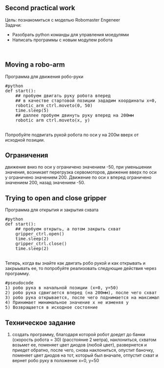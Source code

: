 ## Second practical work
Цель: познакомиться с моделью Robomaster Engeneer <br>
Задачи: <br>
- Разобрать python команды для управления моедулями 
- Написать программы с новым модулем робота
<br>

## Moving a robo-arm
Программа для движения робо-руки<br>
<pre>
#python
def start():
    ## пробуем двигать руку робота вперед
    ## в качестве стартовой позиции зададим координаты x=0, y=50
    robotic_arm_ctrl.moveto(0, 50)
    time.sleep(5)
    ## даллее пробуем двинуть руку вперед на 200мм
    robotic_arm_ctrl.moveto(x, y)
</pre>
<br>
Попробуйте подвигать рукой робота по оси y на 200м вверх от исходной позиции.<br> 

## Ограничения
движение вниз по оси y ограничено значением -50, при уменьшении значения, возникает перегрузка сервомоторов, движение вверх по оси y ограничено значением 200.
Движение по оси x вперед ограничено значением 200, назад значением -50.
<br>


## Trying to open and close gripper
Программа для открытия и закрытия схвата
<pre>
#python
def start():
    ## пробуем открыть, а потом закрыть схват
    gripper_ctrl.open()
    time.sleep(2)
    gripper_ctrl.close()
    time.sleep(2)
</pre>
<br>
Теперь, когда вы знайте как двигать робо рукой и как открывать и закрыывать ее, то попробуйте реализовать следующие действия через программу.
<pre>
#pseudocode
1) робо рука в начальной позиции (x=0, y=50)
2) робо рука сдвигается вперед (на 200мм), после чего схват открывается и закрывается, потом рука опускается до самого низа 
3) робо рука открывается, после чего поднимается на максимальную величену по оси y. 
4) Принимает минимальное значение x не изменяя y
5) Возвращается в исходное состояние
</pre>


## Техническое задание
1) создать программу, благодаря которой робот доедет до банки (скорость робота = 30) (расстояние 2 метра), наклониться, схватом возьмет ее, поменяет цвет диодов (любой цвет), развернется и приедет обратно, после чего, снова наклониться, опустит баночку, поменяет цвет диодов на тот, который был вначале, отпустит схват и вернет робо руку в положение x=0, y=50 